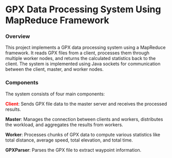 # GPX Data Processing System Using MapReduce Framework
### Overview
This project implements a GPX data processing system using a MapReduce framework. It reads GPX files from a client, processes them through multiple worker nodes, and returns the calculated statistics back to the client. The system is implemented using Java sockets for communication between the client, master, and worker nodes.

### Components
The system consists of four main components:

<font color="red">**Client**</font>: Sends GPX file data to the master server and receives the processed results.

**Master**: Manages the connection between clients and workers, distributes the workload, and aggregates the results from workers.

**Worker**: Processes chunks of GPX data to compute various statistics like total distance, average speed, total elevation, and total time.

**GPXParser**: Parses the GPX file to extract waypoint information.

